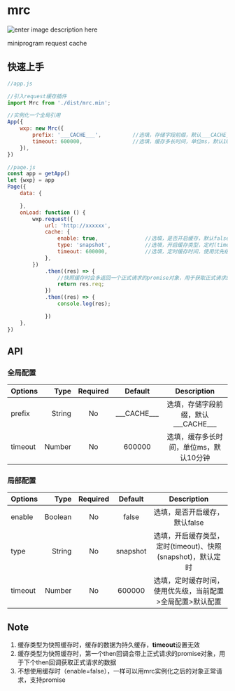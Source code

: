 # mrc
![enter image description here](https://travis-ci.org/jayZOU/mrc.svg?branch=master)

miniprogram request cache

## 快速上手
```javascript
//app.js

//引入request缓存插件
import Mrc from './dist/mrc.min';

//实例化一个全局引用
App({
	wxp: new Mrc({
		prefix: '___CACHE___',			//选填，存储字段前缀，默认___CACHE___
		timeout: 600000,				//选填，缓存多长时间，单位ms，默认10分钟
	}),
})
```

```javascript
//page.js
const app = getApp()
let {wxp} = app
Page({
	data: {

	},
	onLoad: function () {
		wxp.request({
			url: 'http://xxxxxx',
			cache: {
				enable: true,			    //选填，是否开启缓存，默认false
				type: 'snapshot',		    //选填，开启缓存类型，定时(timeout)、快照(snapshot)，默认定时
				timeout: 600000,		 	//选填，定时缓存时间，使用优先级，当前配置>全局配置>默认配置
			},
		})
			.then((res) => {
				//快照缓存时会多返回一个正式请求的promise对象，用于获取正式请求的数据
				return res.req;
			})
			.then((res) => {
				console.log(res);

			})
	},
})
```

## API
### 全局配置
| Options|     Type|   Required|   Default|   Description|
| :-------- | --------:| :------: | :------: | :------: |
| prefix|   String |  No|  \_\_\_CACHE___|  选填，存储字段前缀，默认\_\_\_CACHE___|
| timeout|   Number|  No|  600000|  选填，缓存多长时间，单位ms，默认10分钟|

### 局部配置
| Options|     Type|   Required|   Default|   Description|
| :-------- | --------:| :------: | :------: | :------: |
| enable|  Boolean |  No|  false|  选填，是否开启缓存，默认false|
| type|   String|  No|  snapshot|  选填，开启缓存类型，定时(timeout)、快照(snapshot)，默认定时|
| timeout|   Number|  No|  600000|  选填，定时缓存时间，使用优先级，当前配置>全局配置>默认配置|

## Note
1. 缓存类型为快照缓存时，缓存的数据为持久缓存，**timeout**设置无效
2. 缓存类型为快照缓存时，第一个then回调会带上正式请求的promise对象，用于下个then回调获取正式请求的数据
3. 不想使用缓存时（enable=false），一样可以用mrc实例化之后的对象正常请求，支持promise
